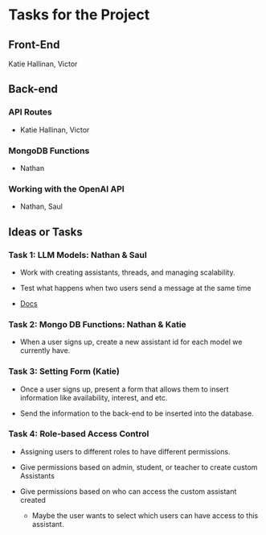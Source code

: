 # Tasks for the Project

## Front-End

Katie Hallinan, Victor

## Back-end

### API Routes

- Katie Hallinan, Victor

### MongoDB Functions

- Nathan

### Working with the OpenAI API

- Nathan, Saul

## Ideas or Tasks

### Task 1: LLM Models: Nathan & Saul

- Work with creating assistants, threads, and managing scalability.

- Test what happens when two users send a message at the same time

- [Docs](https://platform.openai.com/docs/assistants/overview)

### Task 2: Mongo DB Functions: Nathan & Katie

- When a user signs up, create a new assistant id for each model we currently have.

### Task 3: Setting Form (Katie)

- Once a user signs up, present a form that allows them to insert information like availability, interest, and etc.

- Send the information to the back-end to be inserted into the database.

### Task 4: Role-based Access Control

- Assigning users to different roles to have different permissions.

- Give permissions based on admin, student, or teacher to create custom Assistants

- Give permissions based on who can access the custom assistant created

  - Maybe the user wants to select which users can have access to this assistant.
